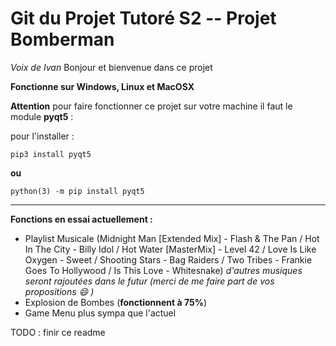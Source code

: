 # Git du Projet Tutoré S2 -- Projet Bomberman

*Voix de Ivan* Bonjour et bienvenue dans ce projet 

**Fonctionne sur Windows, Linux et MacOSX**


**Attention** pour faire fonctionner ce projet sur votre machine il faut le module **pyqt5** :


pour l'installer :

`pip3 install pyqt5`

**ou**

`python(3) -m pip install pyqt5`

---


**Fonctions en essai actuellement :**
- Playlist Musicale (Midnight Man [Extended Mix] - Flash & The Pan / Hot In The City - Billy Idol / Hot Water [MasterMix] - Level 42 / Love Is Like Oxygen - Sweet / Shooting Stars - Bag Raiders / Two Tribes - Frankie Goes To Hollywood / Is This Love - Whitesnake) *d'autres musiques seront rajoutées dans le futur (merci de me faire part de vos propositions :smile: )*
- Explosion de Bombes (**fonctionnent à 75%**)
- Game Menu plus sympa que l'actuel

TODO : finir ce readme